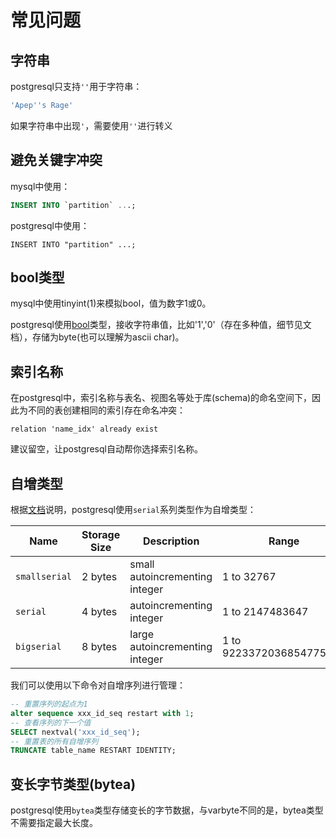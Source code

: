 # 常见问题

## 字符串

postgresql只支持`''`用于字符串：

```sql
'Apep''s Rage'
```

如果字符串中出现`'`，需要使用`''`进行转义

## 避免关键字冲突

mysql中使用：

```SQL
INSERT INTO `partition` ...;
```

postgresql中使用：

```
INSERT INTO "partition" ...;
```

## bool类型

mysql中使用tinyint(1)来模拟bool，值为数字1或0。

postgresql使用[bool](https://www.postgresql.org/docs/current/datatype-boolean.html)类型，接收字符串值，比如'1','0'（存在多种值，细节见文档），存储为byte(也可以理解为ascii char)。

## 索引名称

在postgresql中，索引名称与表名、视图名等处于库(schema)的命名空间下，因此为不同的表创建相同的索引存在命名冲突：

```
relation 'name_idx' already exist
```

建议留空，让postgresql自动帮你选择索引名称。

## 自增类型

根据[文档](https://www.postgresql.org/docs/current/datatype-numeric.html)说明，postgresql使用`serial`系列类型作为自增类型：

| Name          | Storage Size | Description                    | Range                    |
| ------------- | ------------ | ------------------------------ | ------------------------ |
| `smallserial` | 2 bytes      | small autoincrementing integer | 1 to 32767               |
| `serial`      | 4 bytes      | autoincrementing integer       | 1 to 2147483647          |
| `bigserial`   | 8 bytes      | large autoincrementing integer | 1 to 9223372036854775807 |
我们可以使用以下命令对自增序列进行管理：

```sql
-- 重置序列的起点为1
alter sequence xxx_id_seq restart with 1;
-- 查看序列的下一个值
SELECT nextval('xxx_id_seq');
-- 重置表的所有自增序列
TRUNCATE table_name RESTART IDENTITY;
```

## 变长字节类型(bytea)

postgresql使用`bytea`类型存储变长的字节数据，与varbyte不同的是，bytea类型不需要指定最大长度。

